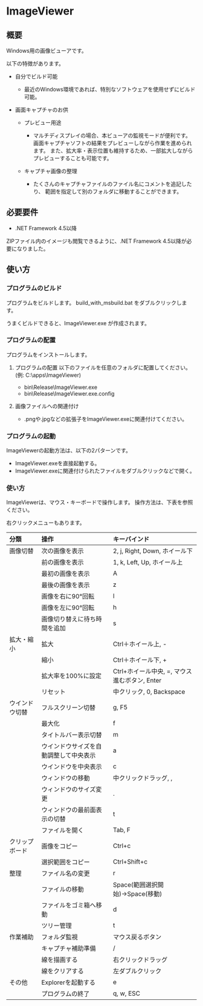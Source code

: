 # ImageViewer

## 概要
Windows用の画像ビューアです。

以下の特徴があります。

- 自分でビルド可能
  - 最近のWindows環境であれば、特別なソフトウェアを使用せずにビルド可能。
  
- 画面キャプチャのお供
  - プレビュー用途
    - マルチディスプレイの場合、本ビューアの監視モードが便利です。
      画面キャプチャソフトの結果をプレビューしながら作業を進められます。
      また、拡大率・表示位置も維持するため、一部拡大しながらプレビューすることも可能です。
    
  - キャプチャ画像の整理
    - たくさんのキャプチャファイルのファイル名にコメントを追記したり、
      範囲を指定して別のフォルダに移動することができます。

## 必要要件
- .NET Framework 4.5以降

ZIPファイル内のイメージも閲覧できるように、.NET Framework 4.5以降が必要になりました。

## 使い方

### プログラムのビルド
プログラムをビルドします。
build_with_msbuild.bat をダブルクリックします。

うまくビルドできると、ImageViewer.exe が作成されます。


### プログラムの配置
プログラムをインストールします。

1. プログラムの配置
   以下のファイルを任意のフォルダに配置してください。(例: C:\apps\ImageViewer\)
   - bin\Release\ImageViewer.exe
   - bin\Release\ImageViewer.exe.config
     
2. 画像ファイルへの関連付け
   - .pngや.jpgなどの拡張子をImageViewer.exeに関連付けてください。


### プログラムの起動
ImageViewerの起動方法は、以下の2パターンです。

- ImageViewer.exeを直接起動する。
- ImageViewer.exeに関連付けられたファイルをダブルクリックなどで開く。


### 使い方
ImageViewerは、マウス・キーボードで操作します。
操作方法は、下表を参照ください。

右クリックメニューもあります。

| 分類           | 操作                                   | キーバインド                                  |
| :--            | :--                                    | :--                                           |
| 画像切替       | 次の画像を表示                         | 2, j, Right, Down, ホイール下                 |
|                | 前の画像を表示                         | 1, k, Left, Up, ホイール上                    |
|                | 最初の画像を表示                       | A                                             |
|                | 最後の画像を表示                       | z                                             |
|                | 画像を右に90°回転                     | l                                             |
|                | 画像を左に90°回転                     | h                                             |
|                | 画像切り替えに待ち時間を追加           | s                                             |
| 拡大・縮小     | 拡大                                   | Ctrl＋ホイール上, -                           |
|                | 縮小                                   | Ctrl＋ホイール下, +                           |
|                | 拡大率を100%に設定                     | Ctrl+ホイール中央, =, マウス進むボタン, Enter |
|                | リセット                               | 中クリック, 0, Backspace                      |
| ウインドウ切替 | フルスクリーン切替                     | g, F5                                         |
|                | 最大化                                 | f                                             |
|                | タイトルバー表示切替                   | m                                             |
|                | ウインドウサイズを自動調整して中央表示 | a                                             |
|                | ウインドウを中央表示                   | c                                             |
|                | ウィンドウの移動                       | 中クリックドラッグ, ,                         |
|                | ウィンドウのサイズ変更                 | .                                             |
|                | ウィンドウの最前面表示の切替           | t                                             |
|                | ファイルを開く                         | Tab, F                                        |
| クリップボード | 画像をコピー                           | Ctrl+c                                        |
|                | 選択範囲をコピー                       | Ctrl+Shift+c                                  |
| 整理           | ファイル名の変更                       | r                                             |
|                | ファイルの移動                         | Space(範囲選択開始)→Space(移動)              |
|                | ファイルをゴミ箱へ移動                 | d                                             |
|                | ツリー管理                             | t                                             |
| 作業補助       | フォルダ監視                           | マウス戻るボタン                              |
|                | キャプチャ補助準備                     | /                                             |
|                | 線を描画する                           | 右クリックドラッグ                            |
|                | 線をクリアする                         | 左ダブルクリック                              |
| その他         | Explorerを起動する                     | e                                             |
|                | プログラムの終了                       | q, w, ESC                                     |
